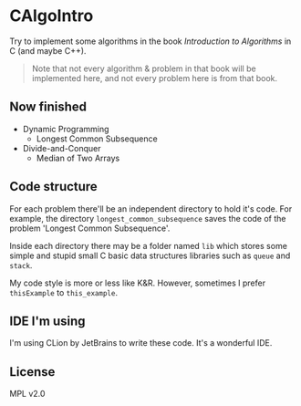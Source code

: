 # CAlgoIntro
Try to implement some algorithms in the book *Introduction to Algorithms* in C (and maybe C++).

> Note that not every algorithm & problem in that book will be implemented here, and not every problem here is from that
book.
## Now finished
- Dynamic Programming
  - Longest Common Subsequence
- Divide-and-Conquer
  - Median of Two Arrays

## Code structure
For each problem there'll be an independent directory to hold it's code. For example, the directory
`longest_common_subsequence` saves the code of the problem 'Longest Common Subsequence'. 

Inside each directory there
may be a folder named `lib` which stores some simple and stupid small C basic data structures libraries such as `queue` 
and `stack`.

My code style is more or less like K&R. However, sometimes I prefer `thisExample` to `this_example`.

## IDE I'm using
I'm using CLion by JetBrains to write these code. It's a wonderful IDE.

## License
MPL v2.0